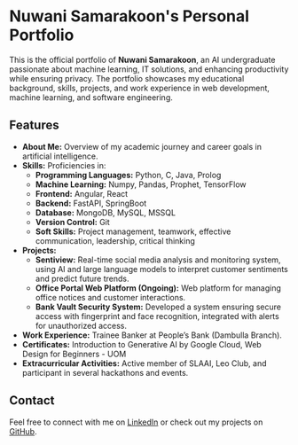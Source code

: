 # Nuwani Samarakoon's Personal Portfolio

This is the official portfolio of **Nuwani Samarakoon**, an AI undergraduate passionate about machine learning, IT solutions, and enhancing productivity while ensuring privacy. The portfolio showcases my educational background, skills, projects, and work experience in web development, machine learning, and software engineering.

## Features
- **About Me:** Overview of my academic journey and career goals in artificial intelligence.
- **Skills:** Proficiencies in:
  - **Programming Languages:** Python, C, Java, Prolog
  - **Machine Learning:** Numpy, Pandas, Prophet, TensorFlow
  - **Frontend:** Angular, React
  - **Backend:** FastAPI, SpringBoot
  - **Database:** MongoDB, MySQL, MSSQL
  - **Version Control:** Git
  - **Soft Skills:** Project management, teamwork, effective communication, leadership, critical thinking
- **Projects:**
  - **Sentiview:** Real-time social media analysis and monitoring system, using AI and large language models to interpret customer sentiments and predict future trends. 
  - **Office Portal Web Platform (Ongoing):** Web platform for managing office notices and customer interactions.
  - **Bank Vault Security System:** Developed a system ensuring secure access with fingerprint and face recognition, integrated with alerts for unauthorized access.
- **Work Experience:** Trainee Banker at People’s Bank (Dambulla Branch).
- **Certificates:** Introduction to Generative AI by Google Cloud, Web Design for Beginners - UOM
- **Extracurricular Activities:** Active member of SLAAI, Leo Club, and participant in several hackathons and events.

## Contact
Feel free to connect with me on [LinkedIn](https://linkedin.com/in/nuwani-samarakoon) or check out my projects on [GitHub](https://github.com/nuwanisamarakoon).

